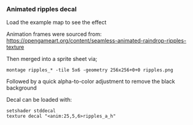 ### Animated ripples decal

Load the example map to see the effect

Animation frames were sourced from:
https://opengameart.org/content/seamless-animated-raindrop-ripples-texture

Then merged into a sprite sheet via;

`montage ripples_* -tile 5x6 -geometry 256x256+0+0 ripples.png`

Followed by a quick alpha-to-color adjustment to remove the black background

Decal can be loaded with:

```
setshader stddecal
texture decal "<anim:25,5,6>ripples_a_h"
```
